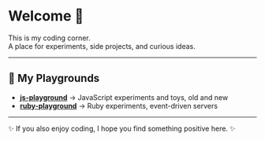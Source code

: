 # Welcome 👋

This is my coding corner.  
A place for experiments, side projects, and curious ideas.  

---

## 📂 My Playgrounds

- [**js-playground**](https://github.com/MinixLi/js-playground) → JavaScript experiments and toys, old and new  
- [**ruby-playground**](https://github.com/MinixLi/ruby-playground) → Ruby experiments, event-driven servers

---

✨ If you also enjoy coding, I hope you find something positive here. ✨

<!--
**minixli/minixli** is a ✨ _special_ ✨ repository because its `README.md` (this file) appears on your GitHub profile.

Here are some ideas to get you started:

- 🔭 I’m currently working on ...
- 🌱 I’m currently learning ...
- 👯 I’m looking to collaborate on ...
- 🤔 I’m looking for help with ...
- 💬 Ask me about ...
- 📫 How to reach me: ...
- 😄 Pronouns: ...
- ⚡ Fun fact: ...
-->
